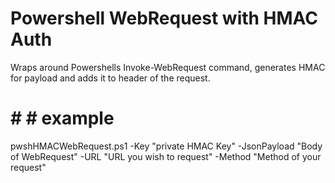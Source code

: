# Powershell WebRequest with HMAC Auth

Wraps around Powershells Invoke-WebRequest command, generates HMAC for payload and adds it to header of the request.


# # # example 

pwshHMACWebRequest.ps1 -Key "private HMAC Key" -JsonPayload "Body of WebRequest" -URL "URL you wish to request" -Method "Method of your request"


